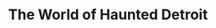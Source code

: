 ---
title: "The World of Haunted Detroit"
layout: collection
collection: world
author_profile: false
permalink: /world/
---